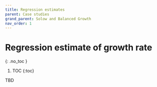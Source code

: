 ```yaml
---
title: Regression estimates
parent: Case studies
grand_parent: Solow and Balanced Growth
nav_order: 1
---
```


# Regression estimate of growth rate
{: .no_toc }

1. TOC 
{:toc}

TBD